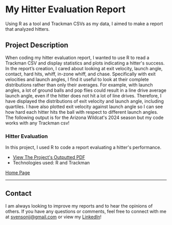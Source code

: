 # My Hitter Evaluation Report

Using R as a tool and Trackman CSVs as my data, I aimed to make a report that analyzed hitters.

## Project Description

When coding my hitter evaluation report, I wanted to use R to read a Trackman CSV and display statistics and plots indicating a hitter's success. In the report’s creation, I cared about looking at exit velocity, launch angle, contact, hard hits, whiff, in-zone whiff, and chase. Specifically with exit velocities and launch angles, I find it useful to look at their complete distributions rather than only their averages. For example, with launch angles, a lot of ground balls and pop flies could result in a line drive average launch angle, even if the hitter does not hit a lot of line drives. Therefore, I have displayed the distributions of exit velocity and launch angle, including quartiles. I have also plotted exit velocity against launch angle so I can see how hard each hitter hits the ball with respect to different launch angles. The following output is for the Arizona Wildcat's 2024 season but my code works with any Trackman csv!

### Hitter Evaluation
In this project, I used R to code a report evaluating a hitter's performance.

- [View The Project's Outputted PDF](https://github.com/jjsvenson/jj-svenson-baseball-analytics/blob/c71e670423a818e7cce90823a09b3ea3e7af3a64/Arizona%20Wilcats%202024%20Hitter%20Evaluations.pdf)
- Technologies used: R and Trackman

[Home Page](index.md)

---

## Contact

I am always looking to improve my reports and to hear the opinions of others. If you have any questions or comments, feel free to connect with me at [svensonjj@gmail.com](mailto:svensonjj@gmail.com) or view my [LinkedIn](https://www.linkedin.com/in/john-jj-svenson/)!
